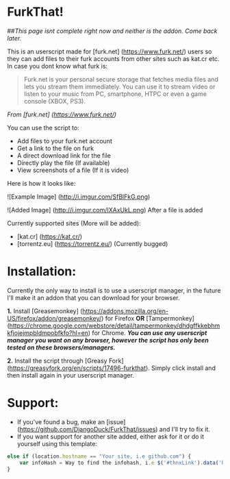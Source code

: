 # FurkThat!
##*This page isnt complete right now and neither is the addon. Come back later.*

This is an userscript made for [furk.net] (https://www.furk.net/) users so they can add files to their furk accounts from other sites such as kat.cr etc. In case you dont know what furk is:
> Furk.net is your personal secure storage that fetches media files and lets you stream them immediately. You can use it to stream video or listen to your music from PC, smartphone, HTPC or even a game console (XBOX, PS3).

*From [furk.net] (https://www.furk.net/)*

You can use the script to:
- Add files to your furk.net account
- Get a link to the file on furk
- A direct download link for the file
- Directly play the file (If available)
- View screenshots of a file (If it is video)

Here is how it looks like:

![Example Image] (http://i.imgur.com/SfBlFkG.png)

![Added Image] (http://i.imgur.com/IXAxUkL.png) After a file is added

Currently supported sites (More will be added):
- [kat.cr] (https://kat.cr/)
- [torrentz.eu] (https://torrentz.eu/) (Currently bugged)

# Installation:
Currently the only way to install is to use a userscript manager, in the future I'll make it an addon that you can download for your browser.

__1.__ Install [Greasemonkey] (https://addons.mozilla.org/en-US/firefox/addon/greasemonkey/) for Firefox __OR__ [Tampermonkey] (https://chrome.google.com/webstore/detail/tampermonkey/dhdgffkkebhmkfjojejmpbldmpobfkfo?hl=en) for Chrome. __*You can use any userscript manager you want on any browser, however the script has only been tested on these browsers/managers.*__

__2.__ Install the script through [Greasy Fork] (https://greasyfork.org/en/scripts/17496-furkthat). Simply click install and then install again in your userscript manager.

# Support:
- If you've found a bug, make an [issue] (https://github.com/DjangoDuck/FurkThat/issues) and I'll try to fix it.
- If you want support for another site added, either ask for it or do it yourself using this template:
```javascript
else if (location.hostname == "Your site, i.e github.com") {
	var infoHash = Way to find the infohash, i.e $('#thnxLink').data('hash');
}
```

